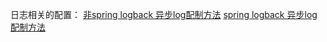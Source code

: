 日志相关的配置：
[非spring logback 异步log配制方法][1]
[spring logback 异步log配制方法][2]

[1]: https://github.com/moheqionglin/spring-demo/tree/master/devops/devops-service/src/main/java/com/moheqionglin/log
[2]: https://github.com/moheqionglin/spring-demo/tree/master/spring-test/src/main/java/com/moheqionglin/logger